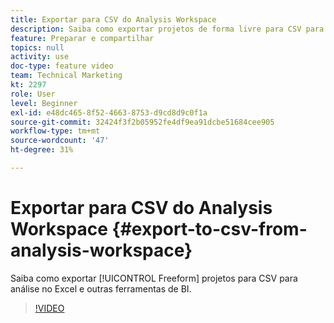 ```yaml
---
title: Exportar para CSV do Analysis Workspace
description: Saiba como exportar projetos de forma livre para CSV para análise no Excel e outras ferramentas de BI.
feature: Preparar e compartilhar
topics: null
activity: use
doc-type: feature video
team: Technical Marketing
kt: 2297
role: User
level: Beginner
exl-id: e48dc465-8f52-4663-8753-d9cd8d9c0f1a
source-git-commit: 32424f3f2b05952fe4df9ea91dcbe51684cee905
workflow-type: tm+mt
source-wordcount: '47'
ht-degree: 31%

---
```


# Exportar para CSV do Analysis Workspace {#export-to-csv-from-analysis-workspace}

Saiba como exportar [!UICONTROL Freeform] projetos para CSV para análise no Excel e outras ferramentas de BI.

>[!VIDEO](https://video.tv.adobe.com/v/24712/?quality=12)
